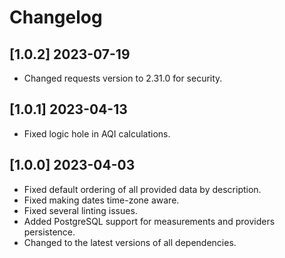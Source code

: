 # Changelog

## [1.0.2] 2023-07-19

- Changed requests version to 2.31.0 for security.

## [1.0.1] 2023-04-13

- Fixed logic hole in AQI calculations.

## [1.0.0] 2023-04-03

- Fixed default ordering of all provided data by description.
- Fixed making dates time-zone aware.
- Fixed several linting issues.
- Added PostgreSQL support for measurements and providers persistence.
- Changed to the latest versions of all dependencies.
